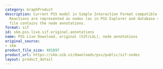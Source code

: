 ```yaml
---
category: GraphProduct
description: Current PSS model in Simple Interaction Format compatible with Cytoscape.
  Reactions are represented as nodes (as in PSS Explorer and database schema). This
  file contains the node annotations.
format: sif
id: skm.pss.live.sif.original.annotations
name: PSS Live Download, original (SIF/LGL), node annotations
original_source:
- skm
product_file_size: 401897
product_url: https://skm.nib.si/downloads/pss/public/sif-nodes
layout: product_detail
---
```

